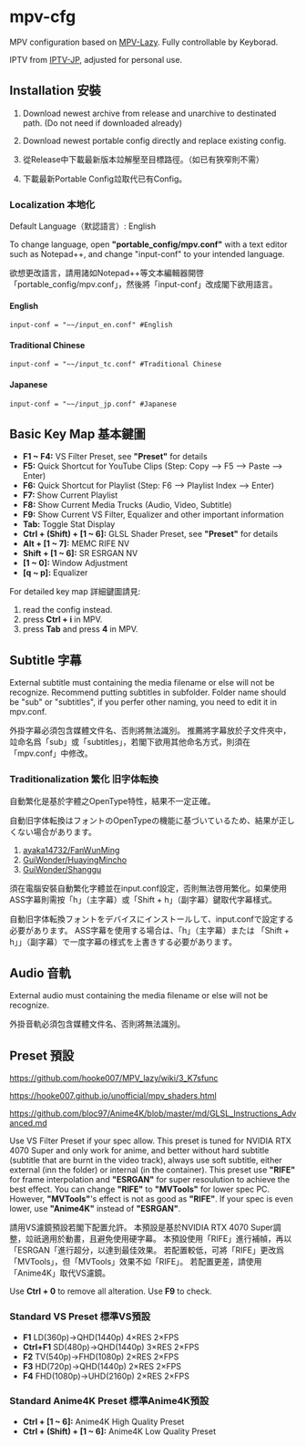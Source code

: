# mpv-cfg
MPV configuration based on [MPV-Lazy](https://github.com/hooke007/MPV_lazy). Fully controllable by Keyborad.

IPTV from [IPTV-JP](https://github.com/luongz/iptv-jp/blob/main/jp.m3u), adjusted for personal use.

## Installation 安裝
1. Download newest archive from release and unarchive to destinated path. (Do not need if downloaded already)
2. Download newest portable config directly and replace existing config.

1. 從Release中下載最新版本竝解壓至目標路徑。（如已有狹窄則不需）
2. 下載最新Portable Config竝取代已有Config。

### Localization 本地化
Default Language（默認語言）: English

To change language, open **"portable_config/mpv.conf"** with a text editor such as Notepad++, and change "input-conf" to your intended language.

欲想更改語言，請用諸如Notepad++等文本編輯器開啓「portable_config/mpv.conf」，然後將「input-conf」改成閣下欲用語言。

#### English
```
input-conf = "~~/input_en.conf" #English
```

#### Traditional Chinese
```
input-conf = "~~/input_tc.conf" #Traditional Chinese
```

#### Japanese
```
input-conf = "~~/input_jp.conf" #Japanese
```

## Basic Key Map 基本鍵圖
- **F1 ~ F4:** VS Filter Preset, see **"Preset"** for details
- **F5:** Quick Shortcut for YouTube Clips (Step: Copy --> F5 --> Paste --> Enter)
- **F6:** Quick Shortcut for Playlist (Step: F6 --> Playlist Index --> Enter)
- **F7:** Show Current Playlist
- **F8:** Show Current Media Trucks (Audio, Video, Subtitle)
- **F9:** Show Current VS Filter, Equalizer and other important information
- **Tab:** Toggle Stat Display
- **Ctrl + (Shift) + [1 ~ 6]:** GLSL Shader Preset, see **"Preset"** for details
- **Alt + [1 ~ 7]:** MEMC RIFE NV
- **Shift + [1 ~ 6]:** SR ESRGAN NV
- **[1 ~ 0]:** Window Adjustment
- **[q ~ p]:** Equalizer

For detailed key map 詳細鍵圖請見:
1. read the config instead.
2. press **Ctrl + i** in MPV.
3. press **Tab** and press **4** in MPV.

## Subtitle 字幕
External subtitle must containing the media filename or else will not be recognize.
Recommend putting subtitles in subfolder. Folder name should be "sub" or "subtitles", if you perfer other naming, you need to edit it in mpv.conf.

外掛字幕必須包含媒體文件名、否則將無法識別。
推薦將字幕放於子文件夾中，竝命名爲「sub」或「subtitles」，若閣下欲用其他命名方式，則須在「mpv.conf」中修改。

### Traditionalization 繁化 旧字体転換
自動繁化是基於字體之OpenType特性，結果不一定正確。

自動旧字体転換はフォントのOpenTypeの機能に基づいているため、結果が正しくない場合があります。
1. [ayaka14732/FanWunMing](https://github.com/ayaka14732/FanWunMing)
2. [GuiWonder/HuayingMincho](https://github.com/GuiWonder/HuayingMincho)
3. [GuiWonder/Shanggu](https://github.com/GuiWonder/Shanggu)

須在電腦安裝自動繁化字體並在input.conf設定，否則無法啓用繁化。如果使用ASS字幕則需按「h」（主字幕）或「Shift + h」（副字幕）鍵取代字幕樣式。

自動旧字体転換フォントをデバイスにインストールして、input.confで設定する必要があります。 ASS字幕を使用する場合は、「h」（主字幕）または 「Shift + h」」（副字幕）で一度字幕の様式を上書きする必要があります。

## Audio 音軌
External audio must containing the media filename or else will not be recognize.

外掛音軌必須包含媒體文件名、否則將無法識別。

## Preset 預設
https://github.com/hooke007/MPV_lazy/wiki/3_K7sfunc

https://hooke007.github.io/unofficial/mpv_shaders.html

https://github.com/bloc97/Anime4K/blob/master/md/GLSL_Instructions_Advanced.md

Use VS Filter Preset if your spec allow.
This preset is tuned for NVIDIA RTX 4070 Super and only work for anime, and better without hard subtitle (subtitle that are burnt in the video track), always use soft subtitle, either external (inn the folder) or internal (in the container).
This preset use **"RIFE"** for frame interpolation and **"ESRGAN"** for super resoulution to achieve the best effect.
You can change **"RIFE"** to **"MVTools"** for lower spec PC. However, **"MVTools"**'s effect is not as good as **"RIFE"**.
If your spec is even lower, use **"Anime4K"** instead of **"ESRGAN"**.

請用VS濾鏡預設若閣下配置允許。
本預設是基於NVIDIA RTX 4070 Super調整，竝祇適用於動畫，且避免使用硬字幕。
本預設使用「RIFE」進行補幀，再以「ESRGAN「進行超分，以達到最佳效果。
若配置較低，可將「RIFE」更改爲「MVTools」，但「MVTools」效果不如「RIFE」。
若配置更差，請使用「Anime4K」取代VS濾鏡。

Use **Ctrl + 0** to remove all alteration.
Use **F9** to check.

### Standard VS Preset 標準VS預設
- **F1** LD(360p)→QHD(1440p) 4×RES 2×FPS
- **Ctrl+F1** SD(480p)→QHD(1440p) 3×RES 2×FPS
- **F2** TV(540p)→FHD(1080p) 2×RES 2×FPS
- **F3** HD(720p)→QHD(1440p) 2×RES 2×FPS
- **F4** FHD(1080p)→UHD(2160p) 2×RES 2×FPS

### Standard Anime4K Preset 標準Anime4K預設
- **Ctrl + [1 ~ 6]:** Anime4K High Quality Preset
- **Ctrl + (Shift) + [1 ~ 6]:** Anime4K Low Quality Preset
